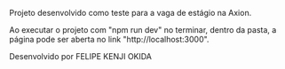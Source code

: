 Projeto desenvolvido como teste para a vaga de estágio na Axion.

Ao executar o projeto com "npm run dev" no terminar, dentro da pasta, a página pode ser aberta no link "http://localhost:3000".

Desenvolvido por FELIPE KENJI OKIDA
